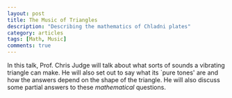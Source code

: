 ```yaml
---
layout: post
title: The Music of Triangles
description: "Describing the mathematics of Chladni plates"
category: articles
tags: [Math, Music]
comments: true  
---
```

In this talk, Prof. Chris Judge will talk about what sorts of sounds a
vibrating triangle can make. He will also set out to say what its `pure
tones' are and how the answers depend on the shape of the triangle.
He will also discuss some partial answers to these *mathematical* questions.
